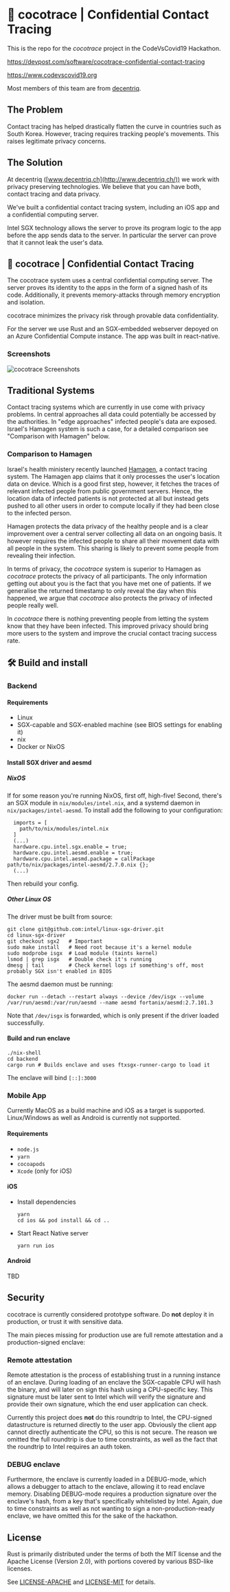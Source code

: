 # 🥥 cocotrace | Confidential Contact Tracing

This is the repo for the *cocotrace* project in the CodeVsCovid19 Hackathon. 

https://devpost.com/software/cocotrace-confidential-contact-tracing

https://www.codevscovid19.org

Most members of this team are from [decentriq](https://www.decentriq.ch).

## The Problem

Contact tracing has helped drastically flatten the curve in countries such as South Korea. However, tracing requires tracking people's movements. This raises legitimate privacy concerns.

## The Solution

At decentriq ([www.decentriq.ch](http://www.decentriq.ch/)) we work with privacy preserving technologies. We believe that you can have both, contact tracing and data privacy.

We've built a confidential contact tracing system, including an iOS app and a confidential computing server.

Intel SGX technology allows the server to prove its program logic to the app before the app sends data to the server. In particular the server can prove that it cannot leak the user's data.

## 🥥 cocotrace | Confidential Contact Tracing

The cocotrace system uses a central confidential computing server. The server proves its identity to the apps in the form of a signed hash of its code. Additionally, it prevents memory-attacks through memory encryption and isolation.

cocotrace minimizes the privacy risk through provable data confidentiality.

For the server we use Rust and an SGX-embedded webserver depoyed on an Azure Confidential Compute instance. The app was built in react-native.

### Screenshots

![cocotrace Screenshots](docs/Screenshots.png)

## Traditional Systems

Contact tracing systems which are currently in use come with privacy problems. In central approaches all data could potentially be accessed by the authorities. In "edge approaches" infected people's data are exposed. Israel's Hamagen system is such a case, for a detailed comparison see "Comparison with Hamagen" below.

### Comparison to Hamagen

Israel's health ministery recently launched [Hamagen](https://[https://play.google.com/store/apps/details?id=com.hamagen](https://play.google.com/store/apps/details?id=com.hamagen)
), a contact tracing system. The Hamagen app claims that it only processes the user's location data on device. Which is a good first step, however, it fetches the traces of relevant infected people from public government servers. Hence, the location data of infected patients is not protected at all but instead gets pushed to all other users in order to compute locally if they had been close to the infected person. 

Hamagen protects the data privacy of the healthy people and is a clear improvement over a central server collecting all data on an ongoing basis. It however requires the infected people to share all their  movement data with all people in the system. This sharing is likely to prevent some people from revealing their infection.

In terms of privacy, the *cocotrace* system is superior to Hamagen as *cocotrace* protects the privacy of all participants. The only information getting out about you is the fact that you have met one of patients. If we generalise the returned timestamp to only reveal the day when this happened, we argue that *cocotrace* also protects the privacy of infected people really well. 

In *cocotrace* there is nothing preventing people from letting the system know that they have been infected. This improved privacy should bring more users to the system and improve the crucial contact tracing success rate. 


## 🛠️ Build and install


### Backend

#### Requirements

- Linux
- SGX-capable and SGX-enabled machine (see BIOS settings for enabling it)
- nix
- Docker or NixOS

#### Install SGX driver and aesmd

##### NixOS
If for some reason you're running NixOS, first off, high-five! Second, there's an SGX module in `nix/modules/intel.nix`, and a systemd daemon in `nix/packages/intel-aesmd`. To install add the following to your configuration:
```
  imports = [
    path/to/nix/modules/intel.nix
  ]
  (...)
  hardware.cpu.intel.sgx.enable = true;
  hardware.cpu.intel.aesmd.enable = true;
  hardware.cpu.intel.aesmd.package = callPackage path/to/nix/packages/intel-aesmd/2.7.0.nix {};
  (...)
```

Then rebuild your config.

##### Other Linux OS

The driver must be built from source:
```
git clone git@github.com:intel/linux-sgx-driver.git
cd linux-sgx-driver
git checkout sgx2   # Important
sudo make install   # Need root because it's a kernel module
sudo modprobe isgx  # Load module (taints kernel)
lsmod | grep isgx   # Double check it's running
dmesg | tail        # Check kernel logs if something's off, most probably SGX isn't enabled in BIOS
```

The aesmd daemon must be running:
```
docker run --detach --restart always --device /dev/isgx --volume /var/run/aesmd:/var/run/aesmd --name aesmd fortanix/aesmd:2.7.101.3
```
Note that `/dev/isgx` is forwarded, which is only present if the driver loaded successfully.

#### Build and run enclave
```
./nix-shell
cd backend
cargo run # Builds enclave and uses ftxsgx-runner-cargo to load it
```

The enclave will bind `[::]:3000`

### Mobile App
Currently MacOS as a build machine and iOS as a target is supported. Linux/Windows as well as Android is currently not supported.

#### Requirements

- `node.js`
- `yarn`
- `cocoapods`
- `Xcode` (only for iOS)

#### iOS

- Install dependencies

    ```
    yarn
    cd ios && pod install && cd ..
    ```   

- Start React Native server 

    ```
    yarn run ios
    ```

#### Android

TBD

## Security
cocotrace is currently considered prototype software. Do **not** deploy it in production, or trust it with sensitive data.

The main pieces missing for production use are full remote attestation and a production-signed enclave:

### Remote attestation
Remote attestation is the process of establishing trust in a running instance of an enclave. During loading of an enclave the SGX-capable CPU will hash the binary, and will later on sign this hash using a CPU-specific key. This signature must be later sent to Intel which will verify the signature and provide their own signature, which the end user application can check.

Currently this project does **not** do this roundtrip to Intel, the CPU-signed datastructure is returned directly to the user app. Obviously the client app cannot directly authenticate the CPU, so this is not secure. The reason we omitted the full roundtrip is due to time constraints, as well as the fact that the roundtrip to Intel requires an auth token.

### DEBUG enclave
Furthermore, the enclave is currently loaded in a DEBUG-mode, which allows a debugger to attach to the enclave, allowing it to read enclave memory. Disabling DEBUG-mode requires a production signature over the enclave's hash, from a key that's specifically whitelisted by Intel. Again, due to time constraints as well as not wanting to sign a non-production-ready enclave, we have omitted this for the sake of the hackathon.

## License

Rust is primarily distributed under the terms of both the MIT license
and the Apache License (Version 2.0), with portions covered by various
BSD-like licenses.

See [LICENSE-APACHE](LICENSE-APACHE) and [LICENSE-MIT](LICENSE-MIT) for details.
